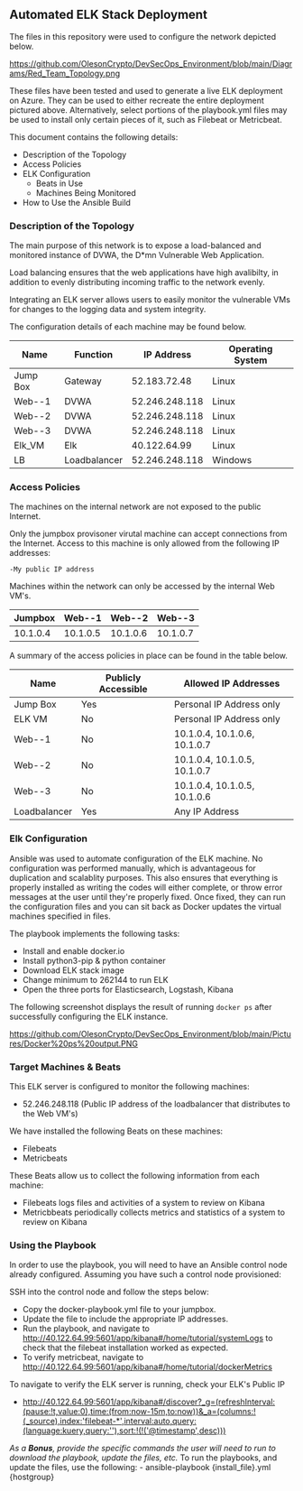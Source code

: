 ## Automated ELK Stack Deployment

The files in this repository were used to configure the network depicted below.

https://github.com/OlesonCrypto/DevSecOps_Environment/blob/main/Diagrams/Red_Team_Topology.png

These files have been tested and used to generate a live ELK deployment on Azure. They can be used to either recreate the entire deployment pictured above. Alternatively, select portions of the playbook.yml files may be used to install only certain pieces of it, such as Filebeat or Metricbeat.


This document contains the following details:
- Description of the Topology
- Access Policies
- ELK Configuration
  - Beats in Use
  - Machines Being Monitored
- How to Use the Ansible Build


### Description of the Topology

The main purpose of this network is to expose a load-balanced and monitored instance of DVWA, the D*mn Vulnerable Web Application.

Load balancing ensures that the web applications have high avalibilty, in addition to evenly distributing incoming traffic to the network evenly.

Integrating an ELK server allows users to easily monitor the vulnerable VMs for changes to the logging data and system integrity.

The configuration details of each machine may be found below.

| Name     | Function | IP Address | Operating System |
|----------|----------|------------|------------------|
| Jump Box | Gateway  | 52.183.72.48     | Linux |
| Web--1   | DVWA     | 52.246.248.118   | Linux |
| Web--2   | DVWA     | 52.246.248.118   | Linux |
| Web--3   | DVWA     | 52.246.248.118   | Linux |
| Elk_VM   | Elk      | 40.122.64.99     | Linux |
| LB | Loadbalancer   | 52.246.248.118  | Windows |

### Access Policies

The machines on the internal network are not exposed to the public Internet. 

Only the jumpbox provisoner virutal machine can accept connections from the Internet. Access to this machine is only allowed from the following IP addresses:

    -My public IP address

Machines within the network can only be accessed by the internal Web VM's.

| Jumpbox | Web--1 | Web--2 | Web--3 |
|---------|--------|--------|--------|
| 10.1.0.4 | 10.1.0.5 | 10.1.0.6 | 10.1.0.7 |

A summary of the access policies in place can be found in the table below.

| Name    | Publicly Accessible | Allowed IP Addresses |
|---------------------|-------|------------------------------|
| Jump Box          | Yes     | Personal IP Address only     |
| ELK VM            | No      | Personal IP Address only     |
| Web--1            | No      | 10.1.0.4, 10.1.0.6, 10.1.0.7 |
| Web--2            | No      | 10.1.0.4, 10.1.0.5, 10.1.0.7 |
| Web--3            | No      | 10.1.0.4, 10.1.0.5, 10.1.0.6 | 
| Loadbalancer      | Yes     | Any IP Address               |


### Elk Configuration

Ansible was used to automate configuration of the ELK machine. No configuration was performed manually, which is advantageous for duplication and scalablity purposes. This also ensures that everything is properly installed as writing the codes will either complete, or throw error messages at the user until they're properly fixed. Once fixed, they can run the configuration files and you can sit back as Docker updates the virtual machines specified in files.

The playbook implements the following tasks:
* Install and enable docker.io
* Install python3-pip & python container
* Download ELK stack image
* Change minimum to 262144 to run ELK
* Open the three ports for Elasticsearch, Logstash, Kibana

The following screenshot displays the result of running `docker ps` after successfully configuring the ELK instance.

https://github.com/OlesonCrypto/DevSecOps_Environment/blob/main/Pictures/Docker%20ps%20output.PNG

### Target Machines & Beats
This ELK server is configured to monitor the following machines:
- 52.246.248.118 (Public IP address of the loadbalancer that distributes to the Web VM's)

We have installed the following Beats on these machines:
* Filebeats
* Metricbeats

These Beats allow us to collect the following information from each machine:
* Filebeats logs files and activities of a system to review on Kibana
* Metricbbeats periodically collects metrics and statistics of a system to review on Kibana

### Using the Playbook
In order to use the playbook, you will need to have an Ansible control node already configured. Assuming you have such a control node provisioned: 

SSH into the control node and follow the steps below:
- Copy the docker-playbook.yml file to your jumpbox.
- Update the file to include the appropriate IP addresses.
- Run the playbook, and navigate to http://40.122.64.99:5601/app/kibana#/home/tutorial/systemLogs to check that the filebeat installation worked as expected.
- To verify metricbeat, navigate to http://40.122.64.99:5601/app/kibana#/home/tutorial/dockerMetrics

To navigate to verify the ELK server is running, check your ELK's Public IP
  * http://40.122.64.99:5601/app/kibana#/discover?_g=(refreshInterval:(pause:!t,value:0),time:(from:now-15m,to:now))&_a=(columns:!(_source),index:'filebeat-*',interval:auto,query:(language:kuery,query:''),sort:!(!('@timestamp',desc)))
  
_As a **Bonus**, provide the specific commands the user will need to run to download the playbook, update the files, etc._
To run the playbooks, and update the files, use the following: 
    - ansible-playbook {install_file}.yml {hostgroup}

